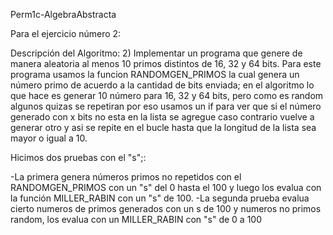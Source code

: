Perm1c-AlgebraAbstracta

Para el ejercicio número 2:


Descripción del Algoritmo:
2) Implementar un programa que genere de manera aleatoria al menos 10 primos distintos de 16, 32 y 64 bits.
Para este programa usamos la funcion RANDOMGEN_PRIMOS la cual genera un número primo de acuerdo a la cantidad de bits enviada; en el algoritmo lo que hace es generar 10 número para 16, 32 y 64 bits, pero como es random algunos quizas se repetiran por eso usamos un if para ver que si el número generado con x bits no esta en la lista se agregue caso contrario vuelve a generar otro y asi se repite en el bucle hasta que la longitud de la lista sea mayor o igual a 10.


Hicimos dos pruebas con el "s";:

-La primera genera números primos no repetidos con el RANDOMGEN_PRIMOS con un "s" del 0 hasta el 100 y luego los evalua con la función MILLER_RABIN con un "s" de 100.
-La segunda prueba evalua cierto numeros de primos generados con un s de 100 y numeros no primos    random, los evalua con un MILLER_RABIN con "s" de 0 a 100